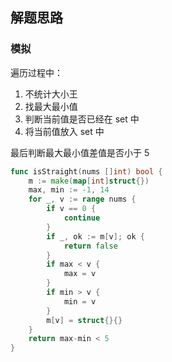 <a name="KJI7y"></a>

## 解题思路

<a name="d61UJ"></a>

### 模拟

遍历过程中：

1. 不统计大小王
2. 找最大最小值
3. 判断当前值是否已经在 set 中
4. 将当前值放入 set 中

最后判断最大最小值差值是否小于 5

```go
func isStraight(nums []int) bool {
    m := make(map[int]struct{})
    max, min := -1, 14
    for _, v := range nums {
        if v == 0 {
            continue
        }
        if _, ok := m[v]; ok {
            return false
        }
        if max < v {
            max = v
        }
        if min > v {
            min = v
        }
        m[v] = struct{}{}
    }
    return max-min < 5
}
```
